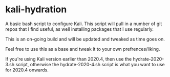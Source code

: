 # kali-hydration
A basic bash script to configure Kali.
This script will pull in a number of git repos that I find useful, as well installing packages that I use regularly.

This is an on-going build and will be updated and tweaked as time goes on.

Feel free to use this as a base and tweak it to your own prefrences/liking.

If you're using Kali version earlier than 2020.4, then use the hydrate-2020-3.sh script, otherwise the hydrate-2020-4.sh script is what you want to use for 2020.4 onwards.
